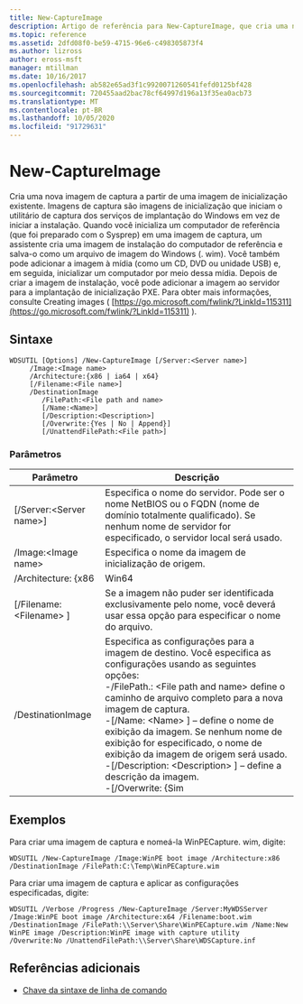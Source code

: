 ```yaml
---
title: New-CaptureImage
description: Artigo de referência para New-CaptureImage, que cria uma nova imagem de captura de uma imagem de inicialização existente.
ms.topic: reference
ms.assetid: 2dfd08f0-be59-4715-96e6-c498305873f4
ms.author: lizross
author: eross-msft
manager: mtillman
ms.date: 10/16/2017
ms.openlocfilehash: ab582e65ad3f1c9920071260541fefd0125bf428
ms.sourcegitcommit: 720455aad2bac78cf64997d196a13f35ea0acb73
ms.translationtype: MT
ms.contentlocale: pt-BR
ms.lasthandoff: 10/05/2020
ms.locfileid: "91729631"
---
```

# <a name="new-captureimage"></a>New-CaptureImage

Cria uma nova imagem de captura a partir de uma imagem de inicialização existente. Imagens de captura são imagens de inicialização que iniciam o utilitário de captura dos serviços de implantação do Windows em vez de iniciar a instalação. Quando você inicializa um computador de referência (que foi preparado com o Sysprep) em uma imagem de captura, um assistente cria uma imagem de instalação do computador de referência e salva-o como um arquivo de imagem do Windows (. wim). Você também pode adicionar a imagem à mídia (como um CD, DVD ou unidade USB) e, em seguida, inicializar um computador por meio dessa mídia. Depois de criar a imagem de instalação, você pode adicionar a imagem ao servidor para a implantação de inicialização PXE. Para obter mais informações, consulte Creating images ( [https://go.microsoft.com/fwlink/?LinkId=115311](https://go.microsoft.com/fwlink/?LinkId=115311) ).

## <a name="syntax"></a>Sintaxe

```
WDSUTIL [Options] /New-CaptureImage [/Server:<Server name>]
     /Image:<Image name>
     /Architecture:{x86 | ia64 | x64}
     [/Filename:<File name>]
     /DestinationImage
        /FilePath:<File path and name>
        [/Name:<Name>]
        [/Description:<Description>]
        [/Overwrite:{Yes | No | Append}]
        [/UnattendFilePath:<File path>]
```

### <a name="parameters"></a>Parâmetros

|        Parâmetro         |                                                                                                                                                                                                                         Descrição                                                                                                                                                                                                                          |
|--------------------------|--------------------------------------------------------------------------------------------------------------------------------------------------------------------------------------------------------------------------------------------------------------------------------------------------------------------------------------------------------------------------------------------------------------------------------------------------------------|
| [/Server:\<Server name>] |                                                                                                                                       Especifica o nome do servidor. Pode ser o nome NetBIOS ou o FQDN (nome de domínio totalmente qualificado). Se nenhum nome de servidor for especificado, o servidor local será usado.                                                                                                                                        |
|   /Image:\<Image name>   |                                                                                                                                                                                                         Especifica o nome da imagem de inicialização de origem.                                                                                                                                                                                                         |
|   /Architecture: {x86    |                                                                                                                                                                                                                             Win64                                                                                                                                                                                                                             |
| [/Filename: \<Filename> ] |                                                                                                                                                                            Se a imagem não puder ser identificada exclusivamente pelo nome, você deverá usar essa opção para especificar o nome do arquivo.                                                                                                                                                                            |
|    /DestinationImage     | Especifica as configurações para a imagem de destino. Você especifica as configurações usando as seguintes opções:</br>-/FilePath.: \<File path and name> define o caminho de arquivo completo para a nova imagem de captura.</br>-[/Name: \<Name> ] – define o nome de exibição da imagem. Se nenhum nome de exibição for especificado, o nome de exibição da imagem de origem será usado.</br>-[/Description: \<Description> ] – define a descrição da imagem.</br>-[/Overwrite: {Sim |

## <a name="examples"></a>Exemplos

Para criar uma imagem de captura e nomeá-la WinPECapture. wim, digite:
```
WDSUTIL /New-CaptureImage /Image:WinPE boot image /Architecture:x86 /DestinationImage /FilePath:C:\Temp\WinPECapture.wim
```
Para criar uma imagem de captura e aplicar as configurações especificadas, digite:
```
WDSUTIL /Verbose /Progress /New-CaptureImage /Server:MyWDSServer /Image:WinPE boot image /Architecture:x64 /Filename:boot.wim
/DestinationImage /FilePath:\\Server\Share\WinPECapture.wim /Name:New WinPE image /Description:WinPE image with capture utility /Overwrite:No /UnattendFilePath:\\Server\Share\WDSCapture.inf
```

## <a name="additional-references"></a>Referências adicionais

- [Chave da sintaxe de linha de comando](command-line-syntax-key.md)